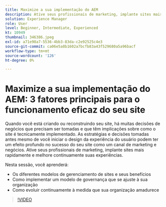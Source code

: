 ```yaml
---
title: Maximize a sua implementação do AEM
description: Ative seus profissionais de marketing, implante sites mais rapidamente e melhore continuamente suas experiências.
solution: Experience Manager
role: User
level: Beginner, Intermediate, Experienced
kt: 10949
thumbnail: 346386.jpeg
exl-id: a71e98a7-5536-4bb3-83da-c2e92525c4e3
source-git-commit: ca06e5a8b1602a7bcfb83a43f529680a5a96bacf
workflow-type: tm+mt
source-wordcount: '126'
ht-degree: 0%

---
```


# Maximize a sua implementação do AEM: 3 fatores principais para o funcionamento eficaz do seu site

Quando você está criando ou reconstruindo seu site, há muitas decisões de negócios que precisam ser tomadas e que têm implicações sobre como o site é tecnicamente implementado. As estratégias e decisões tomadas antes mesmo de você iniciar o design da experiência do usuário podem ter um efeito profundo no sucesso do seu site como um canal de marketing e negócios.  Ative seus profissionais de marketing, implante sites mais rapidamente e melhore continuamente suas experiências.

Nesta sessão, você aprenderá:

* Os diferentes modelos de gerenciamento de sites e seus benefícios
* Como implementar um modelo de governança que se ajuste à sua organização
* Como evoluir continuamente à medida que sua organização amadurece

>[!VIDEO](https://video.tv.adobe.com/v/346386/?quality=12&learn=on)
